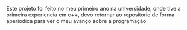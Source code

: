 Este projeto foi feito no meu primeiro ano na universidade, onde tive a primeira experiencia em c++, devo retornar ao repositorio de forma aperiodica para ver o meu avanço sobre a programação.
